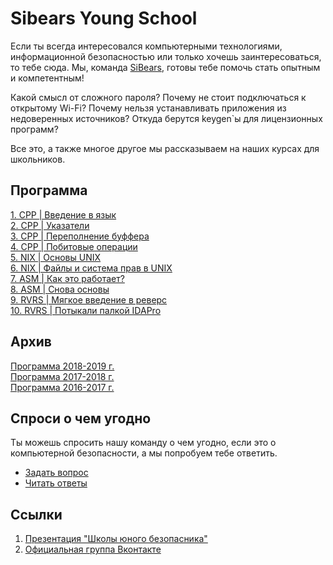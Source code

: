 # Sibears Young School

Если ты всегда интересовался компьютерными технологиями, информационной безопасностью или только хочешь заинтересоваться, то тебе сюда.
Мы, команда [SiBears]((https://vk.com/sibears_tomsk)), готовы тебе помочь стать опытным и компетентным!

Какой смысл от сложного пароля? Почему не стоит подключаться к открытому Wi-Fi? Почему нельзя устанавливать приложения из недоверенных источников? Откуда берутся keygen\`ы для лицензионных программ? 

Все это, а также многое другое мы рассказываем на наших курсах для школьников.

## Программа
[1. CPP | Введение в язык](c/l1.md)<br>
[2. CPP | Указатели](c/l2.md)<br>
[3. CPP | Переполнение буффера](c/l3.md)<br>
[4. CPP | Побитовые операции](c/l4.md)<br>
[5. NIX | Основы UNIX](unix/l5.md)<br>
[6. NIX | Файлы и система прав в UNIX](unix/l6.md)<br>
[7. ASM | Как это работает?](asm/l7.md)<br>
[8. ASM | Снова основы](asm/l8.md)<br>
[9. RVRS | Мягкое введение в реверс](reverse/l9.md)<br>
[10. RVRS | Потыкали палкой IDAPro](reverse/l10/l10.md)<br>

## Архив
[Программа 2018-2019 г.](https://github.com/sibears/school/tree/master/2018)  
[Программа 2017-2018 г.](https://github.com/sibears/school/tree/master/2017)  
[Программа 2016-2017 г.](https://github.com/sibears/school/tree/master/2016)

## Спроси о чем угодно
Ты можешь спросить нашу команду о чем угодно, если это о компьютерной безопасности, а мы попробуем тебе ответить.
* [Задать вопрос](https://github.com/sibears/school/issues)
* [Читать ответы](https://github.com/sibears/school/issues?q=is%3Aissue+is%3Aclosed+sort%3Aupdated-desc)


## Ссылки
1. [Презентация "Школы юного безопасника"](schoolctf.pdf)
2. [Официальная группа Вконтакте](https://vk.com/sibears_school)
